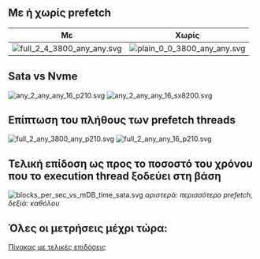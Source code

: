 
## Με ή χωρίς prefetch

Με | Χωρίς
---|------
![full_2_4_3800_any_any.svg](time_PRE_ACC_CODE_PRED_WT_FREQ_RAM_DISK/full_2_4_3800_any_any.svg) | ![plain_0_0_3800_any_any.svg](time_PRE_ACC_CODE_PRED_WT_FREQ_RAM_DISK/plain_0_0_3800_any_any.svg)

## Sata vs Nvme

![any_2_any_any_16_p210.svg](time_PRE_ACC_CODE_PRED_WT_FREQ_RAM_DISK/any_2_any_any_16_p210.svg)
![any_2_any_any_16_sx8200.svg](time_PRE_ACC_CODE_PRED_WT_FREQ_RAM_DISK/any_2_any_any_16_sx8200.svg)

## Επίπτωση του πλήθους των prefetch threads

![full_2_any_3800_any_p210.svg](time_PRE_ACC_CODE_PRED_WT_FREQ_RAM_DISK/full_2_any_3800_any_p210.svg)
![full_2_any_any_16_p210.svg](time_PRE_ACC_CODE_PRED_WT_FREQ_RAM_DISK/full_2_any_any_16_p210.svg)

## Τελική επίδοση ως προς το ποσοστό του χρόνου που το execution thread ξοδεύει στη βάση

![blocks_per_sec_vs_mDB_time_sata.svg](time_PRE_ACC_CODE_PRED_WT_FREQ_RAM_DISK/blocks_per_sec_vs_mDB_time_sata.svg)
*αριστερά: περισσότερο prefetch, δεξιά: καθόλου*

## Όλες οι μετρήσεις μέχρι τώρα:
[Πίνακας με τελικές επιδόσεις](time_PRE_ACC_CODE_PRED_WT_FREQ_RAM_DISK/test.csv)
